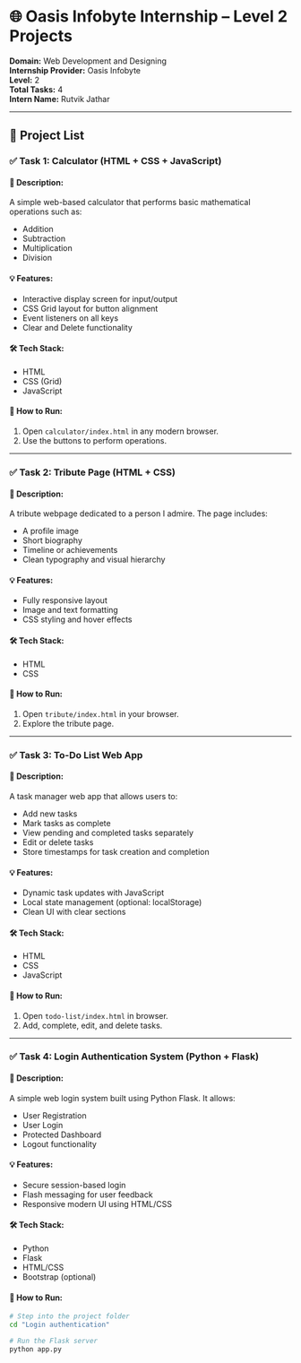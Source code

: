 # 🌐 Oasis Infobyte Internship – Level 2 Projects
**Domain:** Web Development and Designing  
**Internship Provider:** Oasis Infobyte  
**Level:** 2  
**Total Tasks:** 4  
**Intern Name:** Rutvik Jathar

---

## 📁 Project List

### ✅ Task 1: Calculator (HTML + CSS + JavaScript)

#### 📌 Description:
A simple web-based calculator that performs basic mathematical operations such as:
- Addition
- Subtraction
- Multiplication
- Division

#### 💡 Features:
- Interactive display screen for input/output
- CSS Grid layout for button alignment
- Event listeners on all keys
- Clear and Delete functionality

#### 🛠️ Tech Stack:
- HTML
- CSS (Grid)
- JavaScript

#### 🚀 How to Run:
1. Open `calculator/index.html` in any modern browser.
2. Use the buttons to perform operations.

---

### ✅ Task 2: Tribute Page (HTML + CSS)

#### 📌 Description:
A tribute webpage dedicated to a person I admire. The page includes:
- A profile image
- Short biography
- Timeline or achievements
- Clean typography and visual hierarchy

#### 💡 Features:
- Fully responsive layout
- Image and text formatting
- CSS styling and hover effects

#### 🛠️ Tech Stack:
- HTML
- CSS

#### 🚀 How to Run:
1. Open `tribute/index.html` in your browser.
2. Explore the tribute page.

---

### ✅ Task 3: To-Do List Web App

#### 📌 Description:
A task manager web app that allows users to:
- Add new tasks
- Mark tasks as complete
- View pending and completed tasks separately
- Edit or delete tasks
- Store timestamps for task creation and completion

#### 💡 Features:
- Dynamic task updates with JavaScript
- Local state management (optional: localStorage)
- Clean UI with clear sections

#### 🛠️ Tech Stack:
- HTML
- CSS
- JavaScript

#### 🚀 How to Run:
1. Open `todo-list/index.html` in browser.
2. Add, complete, edit, and delete tasks.

---

### ✅ Task 4: Login Authentication System (Python + Flask)

#### 📌 Description:
A simple web login system built using Python Flask. It allows:
- User Registration
- User Login
- Protected Dashboard
- Logout functionality

#### 💡 Features:
- Secure session-based login
- Flash messaging for user feedback
- Responsive modern UI using HTML/CSS

#### 🛠️ Tech Stack:
- Python
- Flask
- HTML/CSS
- Bootstrap (optional)

#### 🚀 How to Run:
```bash
# Step into the project folder
cd "Login authentication"

# Run the Flask server
python app.py
